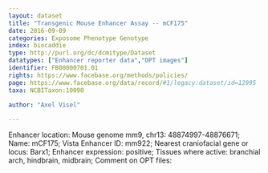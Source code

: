 ```yaml
---
layout: dataset  
title: "Transgenic Mouse Enhancer Assay -- mCF175"  
date: 2016-09-09  
categories: Exposome Phenotype Genotype  
index: biocaddie  
type: http://purl.org/dc/dcmitype/Dataset  
datatypes: ["Enhancer reporter data","OPT images"]  
identifier: FB00000701.01  
rights: https://www.facebase.org/methods/policies/  
page: https://www.facebase.org/data/record/#1/legacy:dataset/id=12995  
taxa: NCBITaxon:10090  
  
author: "Axel Visel"  

---
```

 Enhancer location: Mouse genome mm9, chr13: 48874997-48876671; Name: mCF175; Vista Enhancer ID: mm922; Nearest craniofacial gene or locus: Barx1; Enhancer expression: positive; Tissues where active: branchial arch, hindbrain, midbrain; Comment on OPT files:   

